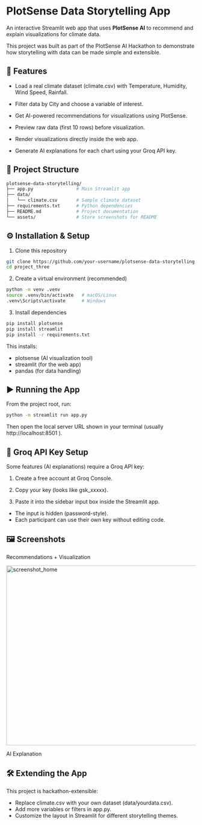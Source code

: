 # PlotSense Data Storytelling App

An interactive Streamlit web app that uses **PlotSense AI** to recommend and explain visualizations for climate data.

This project was built as part of the PlotSense AI Hackathon to demonstrate how storytelling with data can be made simple and extensible.

## 🚀 Features
- Load a real climate dataset (climate.csv) with Temperature, Humidity, Wind Speed, Rainfall.

- Filter data by City and choose a variable of interest.

- Get AI-powered recommendations for visualizations using PlotSense.

- Preview raw data (first 10 rows) before visualization.

- Render visualizations directly inside the web app.

- Generate AI explanations for each chart using your Groq API key.

## 📂 Project Structure
```bash
plotsense-data-storytelling/
├── app.py                # Main Streamlit app
├── data/
│   └── climate.csv       # Sample climate dataset
├── requirements.txt      # Python dependencies
├── README.md             # Project documentation
└── assets/               # Store screenshots for README
```

## ⚙️ Installation & Setup
1. Clone this repository
```bash
git clone https://github.com/your-username/plotsense-data-storytelling.git
cd project_three
```

2. Create a virtual environment (recommended)
```bash
python -m venv .venv
source .venv/bin/activate   # macOS/Linux
.venv\Scripts\activate      # Windows
```

3. Install dependencies
```bash
pip install plotsense
pip install streamlit
pip install -r requirements.txt
```
This installs:
- plotsense (AI visualization tool)
- streamlit (for the web app)
- pandas (for data handling)

## ▶️ Running the App

From the project root, run:
```bash
python -m streamlit run app.py
```
Then open the local server URL shown in your terminal (usually http://localhost:8501
).

## 🔑 Groq API Key Setup

Some features (AI explanations) require a Groq API key:

1. Create a free account at Groq Console.

2. Copy your key (looks like gsk_xxxxx).

3. Paste it into the sidebar input box inside the Streamlit app.

 - The input is hidden (password-style).
 - Each participant can use their own key without editing code.

## 🖼️ Screenshots
 Recommendations + Visualization

<img width="959" height="477" alt="screenshot_home" src="https://github.com/user-attachments/assets/ed833f8b-8cbe-4ef6-b091-6c554bfbb3af" />

AI Explanation

## 🛠️ Extending the App

This project is hackathon-extensible:
- Replace climate.csv with your own dataset (data/yourdata.csv).
- Add more variables or filters in app.py.
- Customize the layout in Streamlit for different storytelling themes.